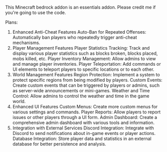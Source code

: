 This Minecraft bedrock addon is an essentials addon. Please credit me if you're going to use the code.

Plans:

1. Enhanced Anti-Cheat Features
Auto-Ban for Repeated Offenses: Automatically ban players who repeatedly trigger anti-cheat mechanisms.
2. Player Management Features
Player Statistics Tracking: Track and display various player statistics such as blocks broken, blocks placed, mobs killed, etc.
Player Inventory Management: Allow admins to view and manage player inventories.
Player Teleportation: Add commands or UI elements to teleport players to specific locations or to each other.
3. World Management Features
Region Protection: Implement a system to protect specific regions from being modified by players.
Custom Events: Create custom events that can be triggered by players or admins, such as server-wide announcements or mini-games.
Weather and Time Control: Allow admins to control the weather and time in the game world.
4. Enhanced UI Features
Custom Menus: Create more custom menus for various settings and commands.
Player Reports: Allow players to report issues or other players through a UI form.
Admin Dashboard: Create a comprehensive admin dashboard with various tools and information.
5. Integration with External Services
Discord Integration: Integrate with Discord to send notifications about in-game events or player actions.
Database Integration: Store player data and statistics in an external database for better persistence and analysis.